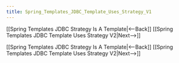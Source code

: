 ```yaml
---
title: Spring_Templates_JDBC_Template_Uses_Strategy_V1
---
```

[[Spring Templates JDBC Strategy Is A Template|<--Back]] [[Spring Templates JDBC Template Uses Strategy V2|Next-->]]



[[Spring Templates JDBC Strategy Is A Template|<--Back]] [[Spring Templates JDBC Template Uses Strategy V2|Next-->]]